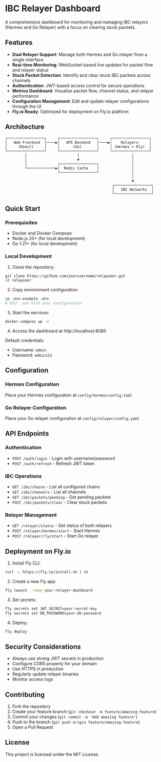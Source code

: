 # IBC Relayer Dashboard

A comprehensive dashboard for monitoring and managing IBC relayers (Hermes and Go Relayer) with a focus on clearing stuck packets.

## Features

- **Dual Relayer Support**: Manage both Hermes and Go relayer from a single interface
- **Real-time Monitoring**: WebSocket-based live updates for packet flow and relayer status
- **Stuck Packet Detection**: Identify and clear stuck IBC packets across channels
- **Authentication**: JWT-based access control for secure operations
- **Metrics Dashboard**: Visualize packet flow, channel status, and relayer performance
- **Configuration Management**: Edit and update relayer configurations through the UI
- **Fly.io Ready**: Optimized for deployment on Fly.io platform

## Architecture

```
┌─────────────────┐     ┌─────────────────┐     ┌─────────────────┐
│   Web Frontend  │────▶│   API Backend   │────▶│    Relayers     │
│     (React)     │     │      (Go)       │     │ (Hermes + Rly)  │
└─────────────────┘     └─────────────────┘     └─────────────────┘
         │                       │                        │
         │                       ▼                        │
         │              ┌─────────────────┐               │
         └─────────────▶│  Redis Cache    │               │
                        └─────────────────┘               │
                                                          │
                                                          ▼
                                                 ┌─────────────────┐
                                                 │   IBC Networks  │
                                                 └─────────────────┘
```

## Quick Start

### Prerequisites

- Docker and Docker Compose
- Node.js 20+ (for local development)
- Go 1.21+ (for local development)

### Local Development

1. Clone the repository:
```bash
git clone https://github.com/yourusername/relayooor.git
cd relayooor
```

2. Copy environment configuration:
```bash
cp .env.example .env
# Edit .env with your configuration
```

3. Start the services:
```bash
docker-compose up -d
```

4. Access the dashboard at http://localhost:8080

Default credentials:
- Username: `admin`
- Password: `admin123`

## Configuration

### Hermes Configuration

Place your Hermes configuration at `config/hermes/config.toml`

### Go Relayer Configuration

Place your Go relayer configuration at `config/relayer/config.yaml`

## API Endpoints

### Authentication
- `POST /auth/login` - Login with username/password
- `POST /auth/refresh` - Refresh JWT token

### IBC Operations
- `GET /ibc/chains` - List all configured chains
- `GET /ibc/channels` - List all channels
- `GET /ibc/packets/pending` - Get pending packets
- `POST /ibc/packets/clear` - Clear stuck packets

### Relayer Management
- `GET /relayer/status` - Get status of both relayers
- `POST /relayer/hermes/start` - Start Hermes
- `POST /relayer/rly/start` - Start Go relayer

## Deployment on Fly.io

1. Install Fly CLI:
```bash
curl -L https://fly.io/install.sh | sh
```

2. Create a new Fly app:
```bash
fly launch --name your-relayer-dashboard
```

3. Set secrets:
```bash
fly secrets set JWT_SECRET=your-secret-key
fly secrets set DB_PASSWORD=your-db-password
```

4. Deploy:
```bash
fly deploy
```

## Security Considerations

- Always use strong JWT secrets in production
- Configure CORS properly for your domain
- Use HTTPS in production
- Regularly update relayer binaries
- Monitor access logs

## Contributing

1. Fork the repository
2. Create your feature branch (`git checkout -b feature/amazing-feature`)
3. Commit your changes (`git commit -m 'Add amazing feature'`)
4. Push to the branch (`git push origin feature/amazing-feature`)
5. Open a Pull Request

## License

This project is licensed under the MIT License.